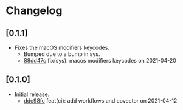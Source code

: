 # Changelog

## \[0.1.1]

- Fixes the macOS modifiers keycodes.
  - Bumped due to a bump in sys.
  - [88dd47c](/commit/88dd47c169b7b87f680ddbaff53c4e54424e993e) fix(sys): macos modifiers keycodes on 2021-04-20

## \[0.1.0]

- Initial release.
  - [ddc98fc](/commit/ddc98fcca1d83a22fd56f6941e140d598a87ac5c) feat(ci): add workflows and covector on 2021-04-12
